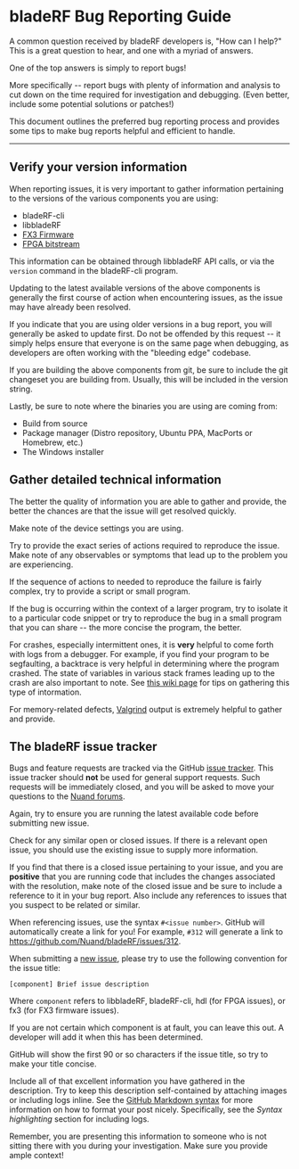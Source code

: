 bladeRF Bug Reporting Guide
================================================================================

A common question received by bladeRF developers is, "How can I help?" This is
a great question to hear, and one with a myriad of answers.

One of the top answers is simply to report bugs!

More specifically -- report bugs with plenty of information and analysis to
cut down on the time required for investigation and debugging. (Even better,
include some potential solutions or patches!)

This document outlines the preferred bug reporting process and provides some
tips to make bug reports helpful and efficient to handle.

--------------------------------------------------------------------------------

## Verify your version information  ##

When reporting issues, it is very important to gather information pertaining
to the versions of the various components you are using:
 * bladeRF-cli
 * libbladeRF
 * [FX3 Firmware](https://www.nuand.com/fx3)
 * [FPGA bitstream](https://www.nuand.com/fpga)

This information can be obtained through libbladeRF API calls, or via the
```version``` command in the bladeRF-cli program.

Updating to the latest available versions of the above components is generally
the first course of action when encountering issues, as the issue may have
already been resolved.

If you indicate that you are using older versions in a bug report, you will
generally be asked to update first. Do not be offended by this request -- it
simply helps ensure that everyone is on the same page when debugging, as
developers are often working with the "bleeding edge" codebase.

If you are building the above components from git, be sure to include the
git changeset you are building from. Usually, this will be included in the
version string.

Lastly, be sure to note where the binaries you are using are coming from:
 * Build from source
 * Package manager (Distro repository, Ubuntu PPA, MacPorts or Homebrew, etc.)
 * The Windows installer


## Gather detailed technical information ##

The better the quality of information you are able to gather and provide,
the better the chances are that the issue will get resolved quickly.

Make note of the device settings you are using.

Try to provide the exact series of actions required to reproduce the issue.
Make note of any observables or symptoms that lead up to the problem you are
experiencing.

If the sequence of actions to needed to reproduce the failure is fairly
complex, try to provide a script or small program.

If the bug is occurring within the context of a larger program, try to isolate
it to a particular code snippet or try to reproduce the bug in a small program
that you can share -- the more concise the program, the better.

For crashes, especially intermittent ones, it is **very** helpful to come
forth with logs from a debugger. For example, if you find your program to
be segfaulting, a backtrace is very helpful in determining where the program
crashed. The state of variables in various stack frames leading up to the
crash are also important to note. See [this wiki page][debugging] for
tips on gathering this type of intormation.

[debugging]: https://github.com/Nuand/bladeRF/wiki/Debugging


For memory-related defects, [Valgrind](http://valgrind.org/) output is
extremely helpful to gather and provide.


## The bladeRF issue tracker ##

Bugs and feature requests are tracked via the GitHub
[issue tracker](https://github.com/Nuand/bladeRF/issues). This issue tracker
should **not** be used for general support requests. Such requests will be
immediately closed, and you will be asked to move your
questions to the [Nuand forums](https://www.nuand.com/forums).

Again, try to ensure you are running the latest available code before
submitting new issue.

Check for any similar open or closed issues. If there is a relevant
open issue, you should use the existing issue to supply more information.

If you find that there is a closed issue pertaining to your issue, and you are
**positive** that you are running code that includes the changes associated
with the resolution, make note of the closed issue and be sure to include
a reference to it in your bug report. Also include any references to issues
that you suspect to be related or similar.

When referencing issues, use the syntax ```#<issue number>```. GitHub
will automatically create a link for you! For example, ```#312``` will generate
a link to https://github.com/Nuand/bladeRF/issues/312.

When submitting a [new issue](https://github.com/Nuand/bladeRF/issues/new),
please try to use the following convention for the issue title:

```[component] Brief issue description```

Where ```component``` refers to libbladeRF, bladeRF-cli, hdl (for FPGA issues),
or fx3 (for FX3 firmware issues).

If you are not certain which component is at fault, you can leave this out.
A developer will add it when this has been determined.

GitHub will show the first 90 or so characters if the issue title, so try to
make your title concise.

Include all of that excellent information you have gathered in the description.
Try to keep this description self-contained by attaching images or including
logs inline. See the [GitHub Markdown syntax][markdown] for more information on
how to format your post nicely. Specifically, see the *Syntax highlighting*
section for including logs.

[markdown]: https://guides.github.com/features/mastering-markdown/

Remember, you are presenting this information to someone who is not sitting
there with you during your investigation. Make sure you provide ample context!
